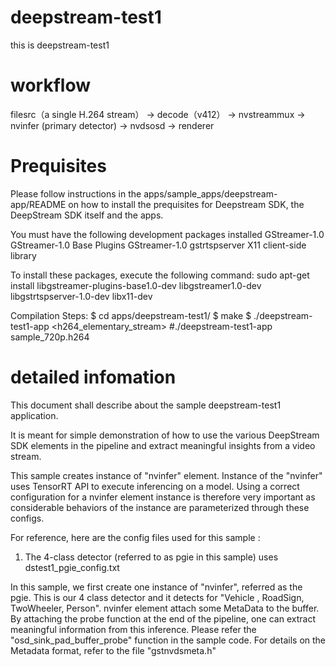 # deepstream-test1
this is deepstream-test1

# workflow
filesrc（a single H.264 stream） → decode（v412） → nvstreammux → nvinfer (primary detector) → nvdsosd → renderer

# Prequisites

Please follow instructions in the apps/sample_apps/deepstream-app/README on how
to install the prequisites for Deepstream SDK, the DeepStream SDK itself and the
apps.

You must have the following development packages installed
   GStreamer-1.0
   GStreamer-1.0 Base Plugins
   GStreamer-1.0 gstrtspserver
   X11 client-side library

To install these packages, execute the following command:
   sudo apt-get install libgstreamer-plugins-base1.0-dev libgstreamer1.0-dev \
   libgstrtspserver-1.0-dev libx11-dev

Compilation Steps:
  $ cd apps/deepstream-test1/
  $ make
  $ ./deepstream-test1-app <h264_elementary_stream> #./deepstream-test1-app sample_720p.h264

# detailed infomation

This document shall describe about the sample deepstream-test1 application.

It is meant for simple demonstration of how to use the various DeepStream SDK
elements in the pipeline and extract meaningful insights from a video stream.

This sample creates instance of "nvinfer" element. Instance of
the "nvinfer" uses TensorRT API to execute inferencing on a model. Using a
correct configuration for a nvinfer element instance is therefore very
important as considerable behaviors of the instance are parameterized
through these configs.

For reference, here are the config files used for this sample :
1. The 4-class detector (referred to as pgie in this sample) uses
    dstest1_pgie_config.txt

In this sample, we first create one instance of "nvinfer", referred as the pgie.
This is our 4 class detector and it detects for "Vehicle , RoadSign, TwoWheeler,
Person".
nvinfer element attach some MetaData to the buffer. By attaching
the probe function at the end of the pipeline, one can extract meaningful
information from this inference. Please refer the "osd_sink_pad_buffer_probe"
function in the sample code. For details on the Metadata format, refer to the
file "gstnvdsmeta.h"
